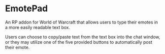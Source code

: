 # EmotePad

An RP addon for World of Warcraft that allows users to type their emotes in a more easily readable text box.

Users can choose to copy/paste text from the text box into the chat window, or they may utilize one of the 
five provided buttons to automatically post their emote.
